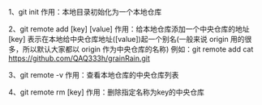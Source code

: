 1、git init
作用：本地目录初始化为一个本地仓库

2、git remote add [key] [value]
作用：给本地仓库添加一个中央仓库的地址
[key] 表示在本地给中央仓库地址([value])起一个别名(一般来说 origin 用的很多，所以默认大家都以 origin 作为中央仓库的名称)
例如：git remote add cat https://github.com/QAQ333h/grainRain.git

3、git remote -v
作用：查看本地仓库的中央仓库列表

4、git remote rm [key]
作用：删除指定名称为key的中央仓库